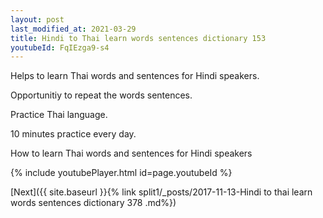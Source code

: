 ```yaml
---
layout: post
last_modified_at: 2021-03-29
title: Hindi to Thai learn words sentences dictionary 153 
youtubeId: FqIEzga9-s4
---
```

 
 
Helps to learn Thai words and sentences for Hindi speakers.

Opportunitiy to repeat the words sentences. 

Practice Thai language. 
 
10 minutes practice every day. 
 
How to learn Thai words and sentences for Hindi speakers 
 
{% include youtubePlayer.html id=page.youtubeId %}
 
 
[Next]({{ site.baseurl }}{% link  split1/_posts/2017-11-13-Hindi to thai learn words sentences dictionary 378 .md%})
 

